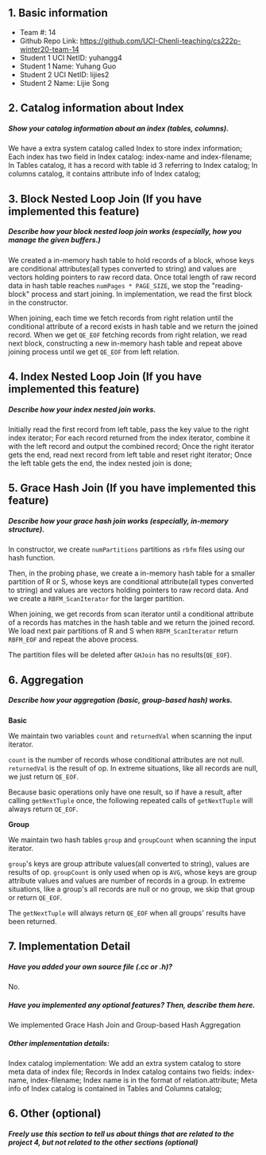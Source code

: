 ## 1. Basic information
- Team #: 14
- Github Repo Link: https://github.com/UCI-Chenli-teaching/cs222p-winter20-team-14
- Student 1 UCI NetID: yuhangg4
- Student 1 Name: Yuhang Guo
- Student 2 UCI NetID: lijies2
- Student 2 Name: Lijie Song


## 2. Catalog information about Index
##### Show your catalog information about an index (tables, columns).
We have a extra system catalog called Index to store index information;
Each index has two field in Index catalog: index-name and index-filename;
In Tables catalog, it has a record with table id 3 referring to Index catalog;
In columns catalog, it contains attribute info of Index catalog; 

## 3. Block Nested Loop Join (If you have implemented this feature)
##### Describe how your block nested loop join works (especially, how you manage the given buffers.)
We created a in-memory hash table to hold records of a block, whose keys are conditional
attributes(all types converted to string) and values are vectors holding pointers to raw record data.
Once total length of raw record data in hash table reaches `numPages * PAGE_SIZE`, we stop the "reading-block"
process and start joining. In implementation, we read the first block in the constructor.

When joining, each time we fetch records from right relation until the conditional attribute of a record exists
in hash table and we return the joined record. When we get `QE_EOF` fetching records from right relation, we
read next block, constructing a new in-memory hash table and repeat above joining process until we get `QE_EOF`
from left relation.


## 4. Index Nested Loop Join (If you have implemented this feature)
##### Describe how your index nested join works.
Initially read the first record from left table, pass the key value to the right index iterator;
For each record returned from the index iterator, combine it with the left record and output the combined record;
Once the right iterator gets the end, read next record from left table and reset right iterator;
Once the left table gets the end, the index nested join is done;

## 5. Grace Hash Join (If you have implemented this feature)
##### Describe how your grace hash join works (especially, in-memory structure).
In constructor, we create `numPartitions` partitions as `rbfm` files using our hash function.

Then, in the probing phase, we create a in-memory hash table for a smaller partition of R or S,
whose keys are conditional attribute(all types converted to string) and values are vectors holding
pointers to raw record data. And we create a `RBFM_ScanIterator` for the larger partition.

When joining, we get records from scan iterator until a conditional attribute of a records has
matches in the hash table and we return the joined record. We load next pair partitions of R and S
when `RBFM_ScanIterator` return `RBFM_EOF` and repeat the above process.

The partition files will be deleted after `GHJoin` has no results(`QE_EOF`).


## 6. Aggregation
##### Describe how your aggregation (basic, group-based hash) works.

**Basic**

We maintain two variables `count` and `returnedVal` when scanning the input iterator.

`count` is the number of records whose conditional attributes are not null. `returnedVal` is the result of op.
In extreme situations, like all records are null, we just return `QE_EOF`.

Because basic operations only have one result, so if have a result, after calling `getNextTuple` once,
the following repeated calls of `getNextTuple` will always return `QE_EOF`.

**Group**

We maintain two hash tables `group` and `groupCount` when scanning the input iterator.

`group`'s keys are group attribute values(all converted to string), values are results of op.
`groupCount` is only used when op is `AVG`, whose keys are group attribute values and values are
number of records in a group.
In extreme situations, like a group's all records are null or no group, we skip that group or return `QE_EOF`.

The `getNextTuple` will always return `QE_EOF` when all groups' results have been returned.


## 7. Implementation Detail
##### Have you added your own source file (.cc or .h)?
No.
##### Have you implemented any optional features? Then, describe them here.
We implemented Grace Hash Join and Group-based Hash Aggregation
##### Other implementation details:
Index catalog implementation:
    We add an extra system catalog to store meta data of index file;
    Records in Index catalog contains two fields: index-name, index-filename;
    Index name is in the format of relation.attribute;
    Meta info of Index catalog is contained in Tables and Columns catalog;

## 6. Other (optional)
##### Freely use this section to tell us about things that are related to the project 4, but not related to the other sections (optional)